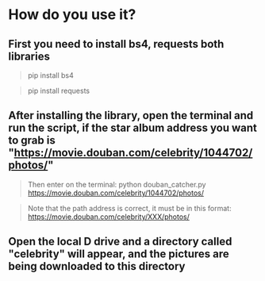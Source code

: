 # How do you use it?

## First you need to install bs4, requests both libraries
> pip install bs4

> pip install requests

## After installing the library, open the terminal and run the script, if the star album address you want to grab is "https://movie.douban.com/celebrity/1044702/photos/"

> Then enter on the terminal:
> python douban_catcher.py https://movie.douban.com/celebrity/1044702/photos/

> Note that the path address is correct, it must be in this format: https://movie.douban.com/celebrity/XXX/photos/

## Open the local D drive and a directory called "celebrity" will appear, and the pictures are being downloaded to this directory
